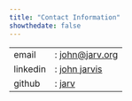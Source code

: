 ```yaml
---
title: "Contact Information"
showthedate: false
---
```


<table>
<tr><td>email</td><td>: <a href="mailto:john@jarv.org">john@jarv.org</a></td></tr>
<tr><td>linkedin</td><td>: <a href="https://www.linkedin.com/in/john-jarvis-287a246/">john jarvis</a></td></tr>
<tr><td>github</td><td>: <a href="https://github.com/jarv">jarv</a></td></tr>
</table>

